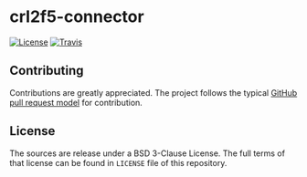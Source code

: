 # crl2f5-connector

[![License](https://img.shields.io/badge/license-BSD%203--Clause-yellow.svg?style=flat)](https://github.com/e-XpertSolutions/crl2f5-connector/blob/master/LICENSE)
[![Travis](https://travis-ci.org/e-XpertSolutions/crl2f5-connector.svg?branch=master)](https://travis-ci.org/e-XpertSolutions/crl2f5-connector)


## Contributing

Contributions are greatly appreciated. The project follows the typical
[GitHub pull request model](https://help.github.com/articles/using-pull-requests/)
for contribution.


## License

The sources are release under a BSD 3-Clause License. The full terms of that
license can be found in `LICENSE` file of this repository.
